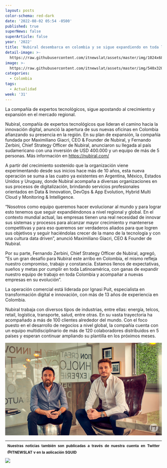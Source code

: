 ```yaml
---
layout: posts
color-schema: red-dark
date: '2022-08-02 05:54 -0500'
published: true
superNews: false
superArticle: false
year: '2022'
title: 'Nubiral desembarca en colombia y se sigue expandiendo en toda latinoamérica '
detail-image: >-
  https://raw.githubusercontent.com/itnewslat/assets/master/img/1024x680/Nubiral-team-g.jpg
image: >-
  https://raw.githubusercontent.com/itnewslat/assets/master/img/540x320/Nubiral-team-p.jpg
categories:
  - Colombia
tags:
  - Actualidad
week: '31'
---
```

La compañía de expertos tecnológicos, sigue apostando al crecimiento y expansión en el mercado regional.  
 
Nubiral, compañía de expertos tecnológicos que lideran el camino hacia la innovación digital, anunció la apertura de sus nuevas oficinas en Colombia afianzando su presencia en la región. En su plan de expansión, la compañía fundada por Maximiliano Giacri,  CEO & Founder de Nubiral, y Fernando Zerbini, Chief Strategy Officer de Nubiral, anunciaron su llegada al país sudamericano con una inversión de USD 400.000 y un equipo de más de 5 personas. Más información en https://nubiral.com/ 

A partir del crecimiento sostenido que la organización viene experimentando desde sus inicios hace más de 10 años, esta nueva operación se suma a las cuatro ya existentes en Argentina, México, Estados Unidos y Uruguay, donde Nubiral acompaña a diversas organizaciones en sus procesos de digitalización, brindando servicios profesionales orientados en Data & Innovation, DevOps & App Evolution, Hybrid Multi Cloud y Monitoring & Intelligence. 
 
“Nosotros como equipo queremos hacer evolucionar al mundo y para lograr esto tenemos que seguir expandiéndonos a nivel regional y global. En el contexto mundial actual, las empresas tienen una real necesidad de innovar sus sistemas y procesos para alcanzar mayor crecimiento y mantenerse competitivas y para eso queremos ser verdaderos aliados para que logren sus objetivos y seguir haciéndolas crecer de la mano de la tecnología y con una cultura data driven”, anunció Maximiliano Giacri, CEO & Founder de Nubiral. 

Por su parte, Fernando Zerbini, Chief Strategy Officer de Nubiral, agregó, "Es un gran desafío para Nubiral este arribo en Colombia, el mismo refleja nuestro compromiso, trabajo y constancia. Estamos llenos de expectativas, sueños y metas por cumplir en toda Latinoamérica, con ganas de expandir nuestro equipo de trabajo en toda Colombia y acompañar a nuevas empresas en su evolución”. 

La operación comercial está liderada por Ignasi Puit, especialista en transformación digital e innovación, con más de 13 años de experiencia en Colombia. 

Nubiral trabaja con diversos tipos de industrias, entre ellas:  energía, telcos, retail, logística, transporte, salud, entre otras. En su vasta trayectoria ha acompañado a más de 100 clientes alrededor del mundo. Con el foco puesto en el desarrollo de negocios a nivel global, la compañía cuenta con un equipo multidisciplinario de más de 120 colaboradores distribuidos en 5 países y esperan continuar ampliando su plantilla en los próximos meses. 

![](https://raw.githubusercontent.com/itnewslat/assets/master/img/540x320/Nubiral-team-p.jpg)

<table style="height: 42px;" width="569">
<tbody>
<tr>
<td style="text-align: justify;"><sub><strong>Nuestras noticias también son publicadas a través de nuestra cuenta en Twitter <a href="https://twitter.com/itnewslat?lang=es">@ITNEWSLAT</a> y en la aplicación <a href="https://squidapp.co/en/">SQUID</a></strong></sub></td>
</tr>
</tbody>
</table>

<img src="https://tracker.metricool.com/c3po.jpg?hash=56f88a41e39ab42c063cc51676587a04"/>